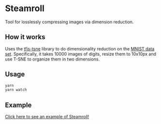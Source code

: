 # Steamroll

Tool for losslessly compressing images via dimension reduction.

## How it works 

Uses the <a href="https://github.com/tensorflow/tfjs-tsne">tfjs-tsne</a> library to do dimensionality reduction on the <a href="https://en.wikipedia.org/wiki/MNIST_database">MNIST data set</a>. Specifically, it takes 10000 images of digits, resize them to 10x10px and use T-SNE to organize them in two dimensions.

## Usage

```sh
yarn
yarn watch
```
## Example

[Click here to see an example of Steamroll!](https://storage.googleapis.com/tfjs-examples/tsne-mnist-canvas/dist/index.html)
